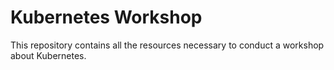 # Kubernetes Workshop

This repository contains all the resources necessary to conduct a workshop about Kubernetes.
